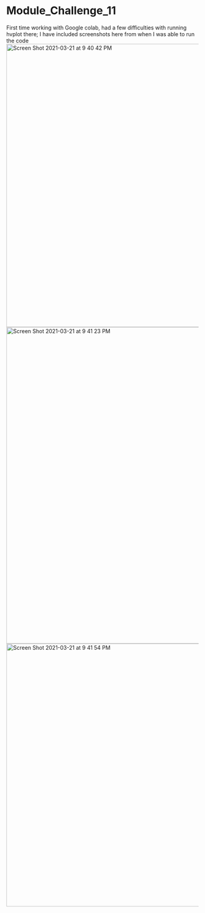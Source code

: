 # Module_Challenge_11
 
First time working with Google colab, had a few difficulties with running hvplot there; I have included screenshots here from when I was able to run the code
<img width="740" alt="Screen Shot 2021-03-21 at 9 40 42 PM" src="https://user-images.githubusercontent.com/75814260/111941477-60dcbc00-8a8e-11eb-819b-1d3151f4ae63.png">
<img width="827" alt="Screen Shot 2021-03-21 at 9 41 23 PM" src="https://user-images.githubusercontent.com/75814260/111941482-62a67f80-8a8e-11eb-97d3-a7d3ef0da8a4.png">
<img width="687" alt="Screen Shot 2021-03-21 at 9 41 54 PM" src="https://user-images.githubusercontent.com/75814260/111941487-64704300-8a8e-11eb-8d8e-6788117b4c32.png">

